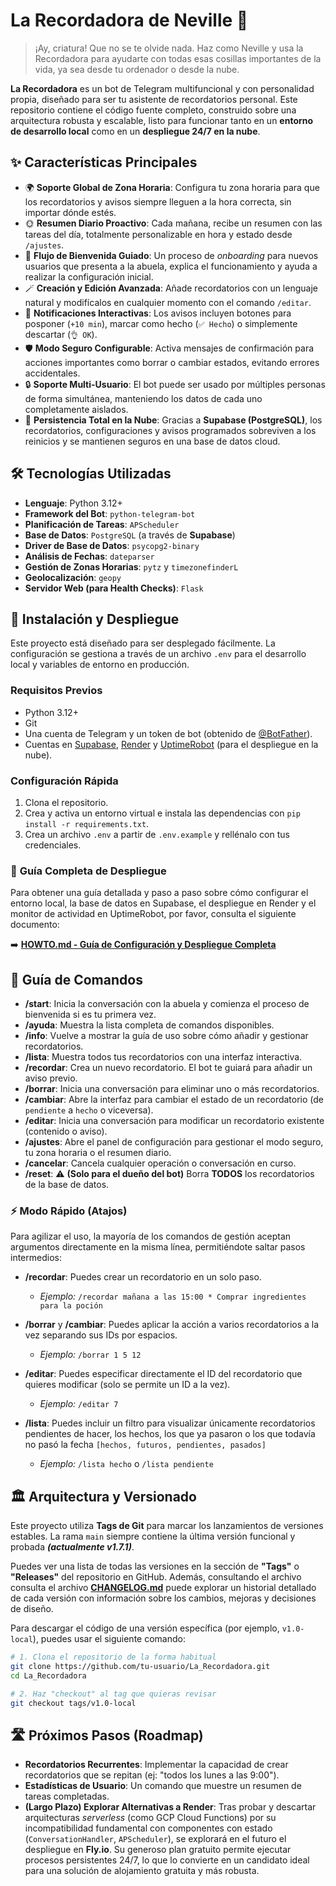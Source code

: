 # La Recordadora de Neville 👵

> ¡Ay, criatura! Que no se te olvide nada. Haz como Neville y usa la Recordadora para ayudarte con todas esas cosillas importantes de la vida, ya sea desde tu ordenador o desde la nube.

**La Recordadora** es un bot de Telegram multifuncional y con personalidad propia, diseñado para ser tu asistente de recordatorios personal. Este repositorio contiene el código fuente completo, construido sobre una arquitectura robusta y escalable, listo para funcionar tanto en un **entorno de desarrollo local** como en un **despliegue 24/7 en la nube**.

## ✨ Características Principales

-   🌍 **Soporte Global de Zona Horaria**: Configura tu zona horaria para que los recordatorios y avisos siempre lleguen a la hora correcta, sin importar dónde estés.
-   🌞 **Resumen Diario Proactivo**: Cada mañana, recibe un resumen con las tareas del día, totalmente personalizable en hora y estado desde `/ajustes`.
-   🚀 **Flujo de Bienvenida Guiado**: Un proceso de *onboarding* para nuevos usuarios que presenta a la abuela, explica el funcionamiento y ayuda a realizar la configuración inicial.
-   🪄 **Creación y Edición Avanzada**: Añade recordatorios con un lenguaje natural y modifícalos en cualquier momento con el comando `/editar`.
-   🔔 **Notificaciones Interactivas**: Los avisos incluyen botones para posponer (`+10 min`), marcar como hecho (`✅ Hecho`) o simplemente descartar (`👌 OK`).
-   🛡️ **Modo Seguro Configurable**: Activa mensajes de confirmación para acciones importantes como borrar o cambiar estados, evitando errores accidentales.
-   🔒 **Soporte Multi-Usuario**: El bot puede ser usado por múltiples personas de forma simultánea, manteniendo los datos de cada uno completamente aislados.
-   💾 **Persistencia Total en la Nube**: Gracias a **Supabase (PostgreSQL)**, los recordatorios, configuraciones y avisos programados sobreviven a los reinicios y se mantienen seguros en una base de datos cloud.

## 🛠️ Tecnologías Utilizadas

-   **Lenguaje**: Python 3.12+
-   **Framework del Bot**: `python-telegram-bot`
-   **Planificación de Tareas**: `APScheduler`
-   **Base de Datos**: `PostgreSQL` (a través de **Supabase**)
-   **Driver de Base de Datos**: `psycopg2-binary`
-   **Análisis de Fechas**: `dateparser`
-   **Gestión de Zonas Horarias**: `pytz` y `timezonefinderL`
-   **Geolocalización**: `geopy`
-   **Servidor Web (para Health Checks)**: `Flask`

## 🚀 Instalación y Despliegue

Este proyecto está diseñado para ser desplegado fácilmente. La configuración se gestiona a través de un archivo `.env` para el desarrollo local y variables de entorno en producción.

### Requisitos Previos
-   Python 3.12+
-   Git
-   Una cuenta de Telegram y un token de bot (obtenido de [@BotFather](https://t.me/BotFather)).
-   Cuentas en [Supabase](https://supabase.com/), [Render](https://render.com/) y [UptimeRobot](https://uptimerobot.com/) (para el despliegue en la nube).

### Configuración Rápida
1.  Clona el repositorio.
2.  Crea y activa un entorno virtual e instala las dependencias con `pip install -r requirements.txt`.
3.  Crea un archivo `.env` a partir de `.env.example` y rellénalo con tus credenciales.

### 📖 **Guía Completa de Despliegue**

Para obtener una guía detallada y paso a paso sobre cómo configurar el entorno local, la base de datos en Supabase, el despliegue en Render y el monitor de actividad en UptimeRobot, por favor, consulta el siguiente documento:

➡️ **[HOWTO.md - Guía de Configuración y Despliegue Completa](HOWTO.md)**

## 📖 Guía de Comandos
   
-   **/start**: Inicia la conversación con la abuela y comienza el proceso de bienvenida si es tu primera vez.
-   **/ayuda**: Muestra la lista completa de comandos disponibles.
-   **/info**: Vuelve a mostrar la guía de uso sobre cómo añadir y gestionar recordatorios.
-   **/lista**: Muestra todos tus recordatorios con una interfaz interactiva.
-   **/recordar**: Crea un nuevo recordatorio. El bot te guiará para añadir un aviso previo.
-   **/borrar**: Inicia una conversación para eliminar uno o más recordatorios.
-   **/cambiar**: Abre la interfaz para cambiar el estado de un recordatorio (de `pendiente` a `hecho` o viceversa).
-   **/editar**: Inicia una conversación para modificar un recordatorio existente (contenido o aviso).
-   **/ajustes**: Abre el panel de configuración para gestionar el modo seguro, tu zona horaria o el resumen diario.
-   **/cancelar**: Cancela cualquier operación o conversación en curso.
-   **/reset**: ⚠️ **(Solo para el dueño del bot)** Borra **TODOS** los recordatorios de la base de datos.

### ⚡ Modo Rápido (Atajos)

Para agilizar el uso, la mayoría de los comandos de gestión aceptan argumentos directamente en la misma línea, permitiéndote saltar pasos intermedios:

-   **/recordar**: Puedes crear un recordatorio en un solo paso.
    -   *Ejemplo:* `/recordar mañana a las 15:00 * Comprar ingredientes para la poción`

-   **/borrar** y **/cambiar**: Puedes aplicar la acción a varios recordatorios a la vez separando sus IDs por espacios.
    -   *Ejemplo:* `/borrar 1 5 12`

-   **/editar**: Puedes especificar directamente el ID del recordatorio que quieres modificar (solo se permite un ID a la vez).
    -   *Ejemplo:* `/editar 7`
  
-   **/lista**: Puedes incluir un filtro para visualizar únicamente recordatorios pendientes de hacer, los hechos, los que ya pasaron o los que todavía no pasó la fecha `[hechos, futuros, pendientes, pasados]`
    -   *Ejemplo:* `/lista hecho` o `/lista pendiente`
  

## 🏛️ Arquitectura y Versionado

Este proyecto utiliza **Tags de Git** para marcar los lanzamientos de versiones estables. La rama `main` siempre contiene la última versión funcional y probada ***(actualmente v1.7.1)***.

Puedes ver una lista de todas las versiones en la sección de **"Tags"** o **"Releases"** del repositorio en GitHub. Además, consultando el archivo consulta el archivo **[CHANGELOG.md](CHANGELOG.md)** puede explorar un historial detallado de cada versión con información sobre los cambios, mejoras y decisiones de diseño.

Para descargar el código de una versión específica (por ejemplo, `v1.0-local`), puedes usar el siguiente comando:
```bash
# 1. Clona el repositorio de la forma habitual
git clone https://github.com/tu-usuario/La_Recordadora.git
cd La_Recordadora

# 2. Haz "checkout" al tag que quieras revisar
git checkout tags/v1.0-local
```

## 🛣️ Próximos Pasos (Roadmap)

-   **Recordatorios Recurrentes**: Implementar la capacidad de crear recordatorios que se repitan (ej: "todos los lunes a las 9:00").
-   **Estadísticas de Usuario**: Un comando que muestre un resumen de tareas completadas.
-   **(Largo Plazo) Explorar Alternativas a Render**: Tras probar y descartar arquitecturas *serverless* (como GCP Cloud Functions) por su incompatibilidad fundamental con componentes con estado (`ConversationHandler`, `APScheduler`), se explorará en el futuro el despliegue en **Fly.io**. Su generoso plan gratuito permite ejecutar procesos persistentes 24/7, lo que lo convierte en un candidato ideal para una solución de alojamiento gratuita y más robusta.